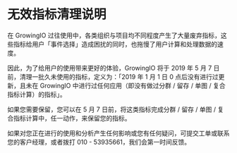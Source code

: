 # 无效指标清理说明

在 GrowingIO 过往使用中，各类组织与项目均不同程度产生了大量废弃指标，这些指标给用户「事件选择」造成困扰的同时，也拖慢了用户计算和处理数据的速度。

因此，为了给用户的使用带来更好的体验，GrowingIO 将于 2019 年 5 月 7 日前，清理一批久未使用的指标，定义为：「2019 年 1 月 1 日 0 点后没有进行过更新，且未在 GrowingIO 中进行过任何应用（即没有做过分群 / 留存 / 单图 / 复合指标计算）的指标」。

如果您需要保留，您可以在 5 月 7 日前，将这类指标完成分群 / 留存 / 单图 / 复合指标计算中，任一动作，来保留您的指标。

如果对您正在进行的使用和分析产生任何影响或您有任何疑问，可提交工单或联系您的客户经理，或者拨打 010 - 53935661，我们会第一时间反馈。  


